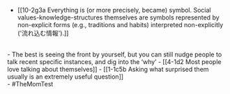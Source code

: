 - [[10-2g3a Everything is (or more precisely, became) symbol. Social values-knowledge-structures themselves are symbols represented by non-explicit forms (e.g., traditions and habits) interpreted non-explicitly ('流れ込む情報').]]
<br>
- The best is seeing the front by yourself, but you can still nudge people to talk recent specific instances, and dig into the ‘why’
- [[4-1d2 Most people love talking about themselves]]
- [[1-1c5b Asking what surprised them usually is an extremely useful question]]
<br>
- #TheMomTest
